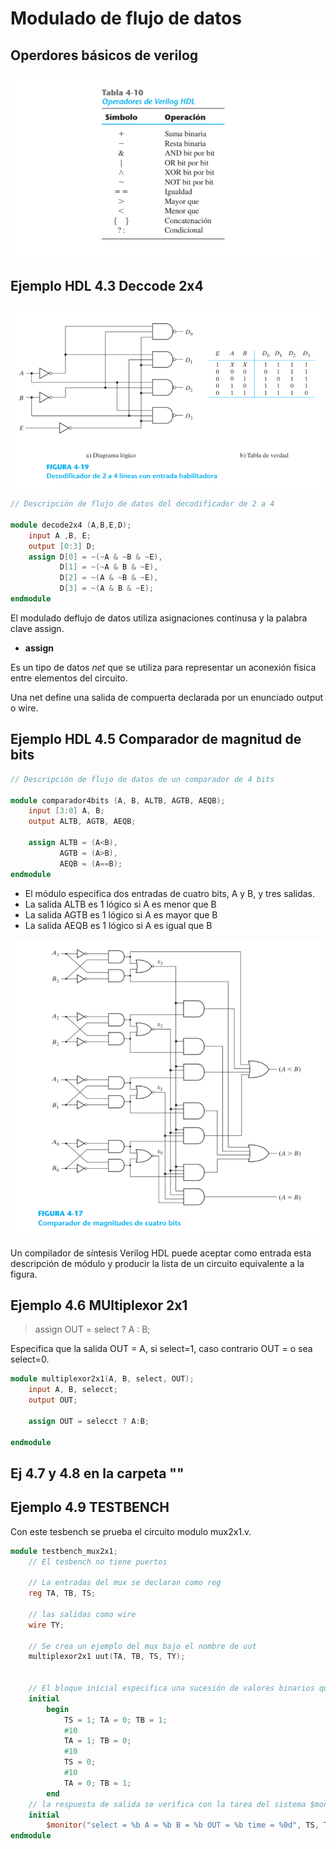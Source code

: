 # Modulado de flujo de datos

##  Operdores básicos de verilog

![Imagen](img/operadores_basicos.png)


## Ejemplo HDL 4.3 Deccode 2x4 
![Imagen](img/decode2x4.png)

~~~ verilog
// Descripción de flujo de datos del decodificador de 2 a 4

module decode2x4 (A,B,E,D);
    input A ,B, E;
    output [0:3] D;
    assign D[0] = ~(~A & ~B & ~E),
           D[1] = ~(~A & B & ~E),
           D[2] = ~(A & ~B & ~E),
           D[3] = ~(A & B & ~E);
endmodule
~~~

El modulado deflujo de datos utiliza asignaciones continusa y la palabra clave assign.

- **assign**

Es un tipo de datos *net* que se utiliza para representar un aconexión fisica entre elementos del circuito.

Una net define una salida de compuerta declarada por un enunciado output o wire.

## Ejemplo HDL 4.5 Comparador de magnitud de bits  

~~~ verilog
// Descripción de flujo de datos de un comparador de 4 bits

module comparador4bits (A, B, ALTB, AGTB, AEQB);
    input [3:0] A, B;
    output ALTB, AGTB, AEQB;
    
    assign ALTB = (A<B),
           AGTB = (A>B), 
           AEQB = (A==B);
endmodule
~~~

- El módulo especifica dos entradas de cuatro bits, A y B, y tres salidas.
- La salida ALTB es 1 lógico si A es menor que B
- La salida AGTB es 1 lógico si A es mayor que B 
- La salida AEQB  es 1 lógico si A es igual que B

![Imagen](img/comparador4bits.png)

Un compilador de síntesis Verilog HDL puede aceptar como entrada esta descripción de módulo y producir la lista de un circuito equivalente a la figura.

## Ejemplo 4.6 MUltiplexor 2x1

> assign OUT = select ? A : B;

Especifica que la salida OUT = A, si select=1, caso contrario OUT =  o sea select=0.

~~~ verilog
module multiplexor2x1(A, B, select, OUT);
    input A, B, selecct;
    output OUT;
    
    assign OUT = selecct ? A:B;
    
endmodule
~~~

## Ej 4.7 y 4.8 en la carpeta ""

## Ejemplo 4.9 TESTBENCH
Con este tesbench se prueba el circuito modulo mux2x1.v. 

~~~Verilog
module testbench_mux2x1;
    // El tesbench no tiene puertos
    
    // La entradas del mux se declaran como reg
    reg TA, TB, TS;

    // las salidas como wire
    wire TY;

    // Se crea un ejemplo del mux bajo el nombre de uut
    multiplexor2x1 uut(TA, TB, TS, TY);
    
    
    // El bloque inicial especifica una sucesión de valores binarios que se aplicarán durante la simulación
    initial
        begin   
            TS = 1; TA = 0; TB = 1;
            #10
            TA = 1; TB = 0;
            #10
            TS = 0;
            #10
            TA = 0; TB = 1;
        end 
    // la respuesta de salida se verifica con la tarea del sistema $monitor
    initial 
        $monitor("select = %b A = %b B = %b OUT = %b time = %0d", TS, TA, TB, TY, $time);
endmodule
~~~